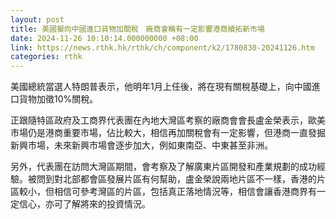 ```yaml
---
layout: post
title: 美國擬向中國進口貨物加關稅　廠商會稱有一定影響港商續拓新市場
date: 2024-11-26 10:10:14.000000000 +08:00
link: https://news.rthk.hk/rthk/ch/component/k2/1780830-20241126.htm
categories: rthk
---
```


美國總統當選人特朗普表示，他明年1月上任後，將在現有關稅基礎上，向中國進口貨物加徵10%關稅。

正跟隨特區政府及工商界代表團在內地大灣區考察的廠商會會長盧金榮表示，歐美市場仍是港商重要市場，佔比較大，相信再加關稅會有一定影響，但港商一直發掘新興市場，未來新興市場會逐步加大，例如東南亞、中東甚至非洲。

另外，代表團在訪問大灣區期間，會考察及了解廣東片區開發和產業規劃的成功經驗。被問到對北部都會區發展片區有何幫助，盧金榮說兩地片區不一樣，香港的片區較小，但相信可參考灣區的片區，包括真正落地情況等，相信會讓香港商界有一定信心，亦可了解將來的投資情況。
